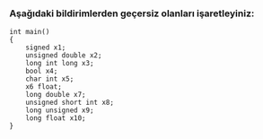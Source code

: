 ### Aşağıdaki bildirimlerden geçersiz olanları işaretleyiniz: 

```
int main()
{
	signed x1;
	unsigned double x2;
	long int long x3;
	bool x4;
	char int x5;
	x6 float;
	long double x7;
	unsigned short int x8;
	long unsigned x9;
	long float x10;
}
```

